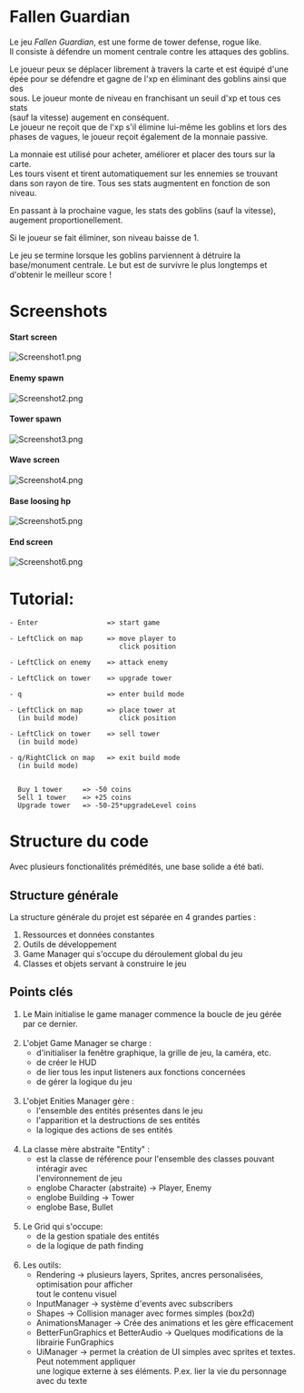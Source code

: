 # Fallen Guardian
Le jeu *Fallen Guardian*, est une forme de tower defense, rogue like. <br>
Il consiste à défendre un moment centrale contre les attaques des goblins.

Le joueur peux se déplacer librement à travers la carte et est équipé d'une<br>
épée pour se défendre et gagne de l'xp en éliminant des goblins ainsi que des<br>
sous. Le joueur monte de niveau en franchisant un seuil d'xp et tous ces stats<br>
(sauf la vitesse) augement en conséquent. <br>
Le joueur ne reçoit que de l'xp s'il élimine lui-même les goblins et lors des<br>
phases de vagues, le joueur reçoit également de la monnaie passive.

La monnaie est utilisé pour acheter, améliorer et placer des tours sur la carte. <br>
Les tours visent et tirent automatiquement sur les ennemies se trouvant <br>
dans son rayon de tire. Tous ses stats augmentent en fonction de son niveau.

En passant à la prochaine vague, les stats des goblins (sauf la vitesse), <br>
augement proportionellement.

Si le joueur se fait éliminer, son niveau baisse de 1.

Le jeu se termine lorsque les goblins parviennent à détruire la base/monument centrale.
Le but est de survivre le plus longtemps et d'obtenir le meilleur score !

# Screenshots
#### Start screen
![Screenshot1.png](src%2Fres%2FScreenshots%2FScreenshot1.png)
#### Enemy spawn
![Screenshot2.png](src%2Fres%2FScreenshots%2FScreenshot2.png)
#### Tower spawn
![Screenshot3.png](src%2Fres%2FScreenshots%2FScreenshot3.png)
#### Wave screen
![Screenshot4.png](src%2Fres%2FScreenshots%2FScreenshot4.png)
#### Base loosing hp
![Screenshot5.png](src%2Fres%2FScreenshots%2FScreenshot5.png)
#### End screen
![Screenshot6.png](src%2Fres%2FScreenshots%2FScreenshot6.png)

# Tutorial:

    - Enter                 => start game

    - LeftClick on map      => move player to
                               click position

    - LeftClick on enemy    => attack enemy    

    - LeftClick on tower    => upgrade tower

    - q                     => enter build mode    

    - LeftClick on map      => place tower at
      (in build mode)          click position

    - LeftClick on tower    => sell tower
      (in build mode)

    - q/RightClick on map   => exit build mode
      (in build mode)
    

      Buy 1 tower     => -50 coins
      Sell 1 tower    => +25 coins
      Upgrade tower   => -50-25*upgradeLevel coins


# Structure du code
Avec plusieurs fonctionalités prémédités, une base solide a été bati.

## Structure générale
La structure générale du projet est séparée en 4 grandes parties : <br>
1) Ressources et données constantes
2) Outils de développement 
3) Game Manager qui s'occupe du déroulement global du jeu
4) Classes et objets servant à construire le jeu

## Points clés
1) Le Main initialise le game manager commence la boucle de jeu gérée par ce dernier.
   <br><br>
2) L'objet Game Manager se charge :
   - d'initialiser la fenêtre graphique, la grille de jeu, la caméra, etc.
   - de créer le HUD
   - de lier tous les input listeners aux fonctions concernées
   - de gérer la logique du jeu
     <br><br>
3) L'objet Enities Manager gère :
   - l'ensemble des entités présentes dans le jeu
   - l'apparition et la destructions de ses entités
   - la logique des actions de ses entités
     <br><br>
4) La classe mère abstraite "Entity" :
    - est la classe de référence pour l'ensemble des classes pouvant intéragir avec <br>
    l'environnement de jeu
    - englobe Character (abstraite) -> Player, Enemy
    - englobe Building -> Tower
    - englobe Base, Bullet
      <br><br>
5) Le Grid qui s'occupe:
    - de la gestion spatiale des entités
    - de la logique de path finding
  <br><br>
6) Les outils:
    - Rendering -> plusieurs layers, Sprites, ancres personalisées, optimisation pour afficher <br>
    tout le contenu visuel
    - InputManager -> système d'events avec subscribers
    - Shapes -> Collision manager avec formes simples (box2d)
    - AnimationsManager -> Crée des animations et les gère efficacement
    - BetterFunGraphics et BetterAudio -> Quelques modifications de la librairie FunGraphics
    - UiManager -> permet la création de UI simples avec sprites et textes. Peut notemment appliquer <br>
    une logique externe à ses éléments. P.ex. lier la vie du personnage avec du texte
